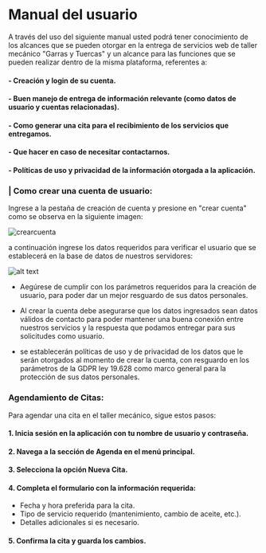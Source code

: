 # Manual del usuario

A través del uso del siguiente manual usted podrá tener conocimiento de los alcances que se pueden otorgar en la entrega de servicios web de taller mecánico "Garras y Tuercas" y un alcance para las funciones que se pueden realizar dentro de la misma plataforma, referentes a:

#### -  Creación y login de su cuenta.
#### -  Buen manejo de entrega de información relevante (como datos de usuario y cuentas relacionadas).
#### -  Como generar una cita para el recibimiento de los servicios que entregamos.
#### -  Que hacer en caso de necesitar contactarnos.
#### -  Políticas de uso y privacidad de la información otorgada a la aplicación.  

### | Como crear una cuenta de usuario:

Ingrese a la pestaña de creación de cuenta y presione en "crear cuenta"
como se observa en la siguiente imagen:

![crearcuenta](/media/saikane/Ventoy/finalpage/blog_home/crearCuenta.jpg)

a continuación ingrese los datos requeridos para verificar el usuario que se establecerá en la base de datos de nuestros servidores:

![alt text](image.png)

- Aegúrese de cumplir con los parámetros requeridos para la creación de usuario, para poder dar un mejor resguardo de sus datos personales.

-  Al crear la cuenta debe asegurarse que los datos ingresados sean datos válidos de contacto para poder mantener una buena conexión entre nuestros servicios y la respuesta que podamos entregar para sus solicitudes como usuario.

- se establecerán políticas de uso y de privacidad de los datos que le serán otorgados al momento de crear la cuenta, con resguardo en los parámetros de la GDPR ley 19.628 como marco general para la protección de sus datos personales.


### Agendamiento de Citas:

Para agendar una cita en el taller mecánico, sigue estos pasos:

#### 1. **Inicia sesión** en la aplicación con tu nombre de usuario y contraseña.
#### 2. Navega a la sección de **Agenda** en el menú principal.
#### 3. Selecciona la opción **Nueva Cita**.
#### 4. Completa el formulario con la información requerida:
   - Fecha y hora preferida para la cita.
   - Tipo de servicio requerido (mantenimiento, cambio de aceite, etc.).
   - Detalles adicionales si es necesario.

#### 5. Confirma la cita y guarda los cambios.









